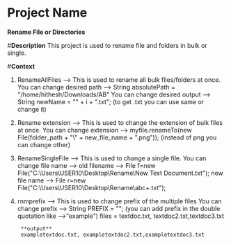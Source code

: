 # **Project Name**
**Rename File or Directories**

#**Description**
This project is used to rename file and folders in bulk or single.

#**Context**
1. RenameAllFiles --> This is used to rename all bulk files/folders at once.
     You can change desired path --> String absolutePath = "/home/hithesh/Downloads/AB"
     You can change desired output --> String newName = "" + i + ".txt"; (to get .txt you can use same or change it)
     
2. Rename extension --> This is used to change the extension of bulk files at once.
     You can   change extension --> myfile.renameTo(new File(folder_path +
							"\\" + new_file_name + ".png")); (instead of png you can change other)
	 
3. RenameSingleFile --> This is used to change a single file.
     You can change file name --> old filename  --> File f=new File("C:\\Users\\USER10\\Desktop\\Rename\\New Text Document.txt");
                                  new file name --> File r=new File("C:\\Users\\USER10\\Desktop\\Rename\\abc+.txt");
                                  
4. rnmprefix --> This is used to change prefix of the multiple files
     You can change prefix --> String PREFIX = ""; (you can add prefix in the double quotation like -->"example")
        files = textdoc.txt, textdoc2.txt,textdoc3.txt
        
        **output** 
        exampletextdoc.txt, exampletextdoc2.txt,exampletextdoc3.txt
